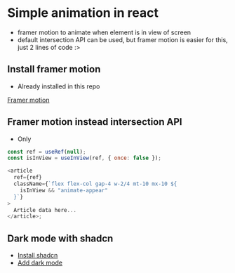 # Simple animation in react

- framer motion to animate when element is in view of screen
- default intersection API can be used, but framer motion is easier for this, just 2 lines of code :>

## Install framer motion

- Already installed in this repo

[Framer motion](https://www.framer.com/motion/introduction/)

## Framer motion instead intersection API

- Only

```javascript
const ref = useRef(null);
const isInView = useInView(ref, { once: false });

<article
  ref={ref}
  className={`flex flex-col gap-4 w-2/4 mt-10 mx-10 ${
    isInView && "animate-appear"
  }`}
>
  Article data here...
</article>;
```

## Dark mode with shadcn

- [Install shadcn](https://ui.shadcn.com/docs/installation)
- [Add dark mode](https://ui.shadcn.com/docs/dark-mode)
